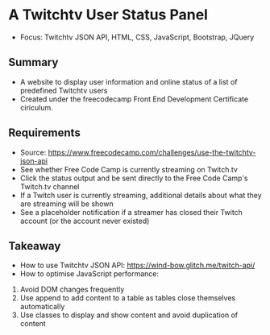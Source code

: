 # A Twitchtv User Status Panel
- Focus: Twitchtv JSON API, HTML, CSS, JavaScript, Bootstrap, JQuery

## Summary
- A website to display user information and online status of a list of predefined Twitchtv users
- Created under the freecodecamp Front End Development Certificate ciriculum.

## Requirements
- Source: https://www.freecodecamp.com/challenges/use-the-twitchtv-json-api
- See whether Free Code Camp is currently streaming on Twitch.tv
- Click the status output and be sent directly to the Free Code Camp's Twitch.tv channel
- If a Twitch user is currently streaming, additional details about what they are streaming will be shown
- See a placeholder notification if a streamer has closed their Twitch account (or the account never existed)

## Takeaway
- How to use Twitchtv JSON API: https://wind-bow.glitch.me/twitch-api/
- How to optimise JavaScript performance:
1. Avoid DOM changes frequently
2. Use append to add content to a table as tables close themselves automatically
3. Use classes to display and show content and avoid duplication of content